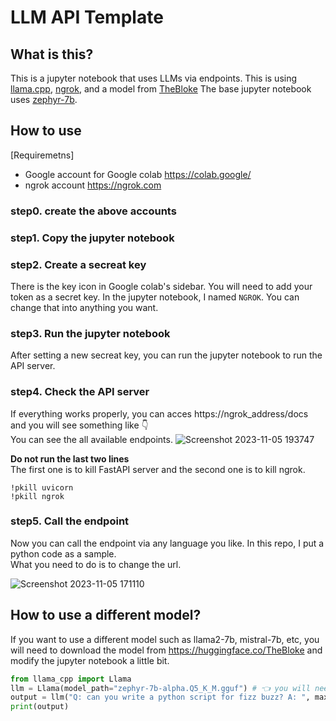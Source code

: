 # LLM API Template

## What is this?
This is a jupyter notebook that uses LLMs via endpoints. This is using [llama.cpp](https://github.com/ggerganov/llama.cpp), [ngrok](https://ngrok.com/), and a model from [TheBloke](https://huggingface.co/TheBloke)
The base jupyter notebook uses [zephyr-7b](https://huggingface.co/TheBloke/zephyr-7B-beta-GGUF).

## How to use
[Requiremetns]  
- Google account for Google colab https://colab.google/
- ngrok account https://ngrok.com

### step0. create the above accounts  
### step1. Copy the jupyter notebook
### step2. Create a secreat key
There is the key icon in Google colab's sidebar. You will need to add your token as a secret key. In the jupyter notebook, I named `NGROK`. You can change that into anything you want.    
### step3. Run the jupyter notebook
After setting a new secreat key, you can run the jupyter notebook to run the API server.
### step4. Check the API server
If everything works properly, you can acces https://ngrok_address/docs and you will see something like 👇  
You can see the all available endpoints. 
![Screenshot 2023-11-05 193747](https://github.com/koji/llm_api_template/assets/474225/561830f6-f3a7-4c71-bc39-c857c8eb7ad9)

**Do not run the last two lines**  
The first one is to kill FastAPI server and the second one is to kill ngrok.
```shell
!pkill uvicorn
!pkill ngrok
```

### step5. Call the endpoint
Now you can call the endpoint via any language you like. In this repo, I put a python code as a sample.  
What you need to do is to change the url.  

![Screenshot 2023-11-05 171110](https://github.com/koji/llm_api_template/assets/474225/240bd549-60c9-4332-8b69-f54802c60b7b)


## How to use a different model?
If you want to use a different model such as llama2-7b, mistral-7b, etc, you will need to download the model from  https://huggingface.co/TheBloke and modify the jupyter notebook a little bit.

```py
from llama_cpp import Llama
llm = Llama(model_path="zephyr-7b-alpha.Q5_K_M.gguf") # 👈 you will need to change this model path.
output = llm("Q: can you write a python script for fizz buzz? A: ", max_tokens=2048, stop=["Q:", "\n"], echo=True)
print(output)
```
